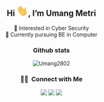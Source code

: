 <div align="center">
<h2> Hi <img src="https://github.com/ABSphreak/ABSphreak/blob/master/gifs/Hi.gif" width="30px">, I’m Umang Metri</h2> 

 👀 Interested in Cyber Security<br>
 🌱 Currently pursuing BE in Computer 
</div>


<h3 align="center"> Github stats</h3>
<p align="center"> <img src="https://github-readme-stats.vercel.app/api?username=Umang2802&show_icons=true&theme=tokyonight" alt="Umang2802" />

<h3 align="center">🤝🏻 &nbsp;Connect with Me</h3>

<p align="center">
<a href="https://linkedin.com/in/umang-metri-8b54b4194"><img src="https://img.shields.io/badge/-Umang%20Metri-0077B5?style=flat&logo=Linkedin&logoColor=white"/></a>
<a href="mailto:umangmetri@gmail.com"><img src="https://img.shields.io/badge/-umangmetri@gmail.com-D14836?style=flat&logo=Gmail&logoColor=white"/></a>
<a href="https://instagram.com/umang_2802"><img src="https://img.shields.io/badge/-@umang_2802-E4405F?style=flat&logo=Instagram&logoColor=white"/></a>
</p>

